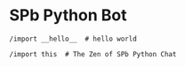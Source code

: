SPb Python Bot
==============

```
/import __hello__  # hello world
``` 

```
/import this  # The Zen of SPb Python Chat
 ```